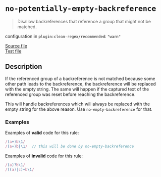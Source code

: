 # `no-potentially-empty-backreference`

> Disallow backreferences that reference a group that might not be matched.

configuration in `plugin:clean-regex/recommended`: `"warn"`

<!-- prettier-ignore -->
[Source file](https://github.com/RunDevelopment/eslint-plugin-clean-regex/blob/master/lib/rules/no-potentially-empty-backreference.js) <br> [Test file](https://github.com/RunDevelopment/eslint-plugin-clean-regex/blob/master/tests/lib/rules/no-potentially-empty-backreference.js)

## Description

If the referenced group of a backreference is not matched because some other
path leads to the backreference, the backreference will be replaced with the
empty string. The same will happen if the captured text of the referenced group
was reset before reaching the backreference.

This will handle backreferences which will always be replaced with the empty
string for the above reason. Use `no-empty-backreference` for that.

### Examples

Examples of **valid** code for this rule:

<!-- prettier-ignore -->
```js
/(a+)b\1/
/(a+)b|\1/  // this will be done by no-empty-backreference
```

Examples of **invalid** code for this rule:

<!-- prettier-ignore -->
```js
/(a)?b\1/
/((a)|c)+b\1/
```
